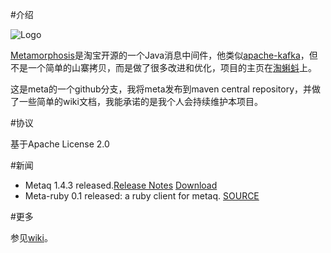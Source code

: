 #介绍

![Logo](http://pic.yupoo.com/killme2008/C5TX2zgZ/f504V.png)

[Metamorphosis](http://metaq.taobao.org/)是淘宝开源的一个Java消息中间件，他类似[apache-kafka](http://incubator.apache.org/kafka/)，但不是一个简单的山寨拷贝，而是做了很多改进和优化，项目的主页在[淘蝌蚪](http://metaq.taobao.org/)上。

这是meta的一个github分支，我将meta发布到maven central repository，并做了一些简单的wiki文档，我能承诺的是我个人会持续维护本项目。

#协议

基于Apache License 2.0

#新闻

* Metaq 1.4.3 released.[Release Notes](https://github.com/killme2008/Metamorphosis/wiki/ReleaseNotes) [Download](https://github.com/killme2008/Metamorphosis/downloads)
* Meta-ruby 0.1 released: a ruby client for metaq. [SOURCE](https://github.com/killme2008/Metamorphosis/tree/master/contrib/ruby/meta-ruby)


#更多

参见[wiki](https://github.com/killme2008/Metamorphosis/wiki)。
